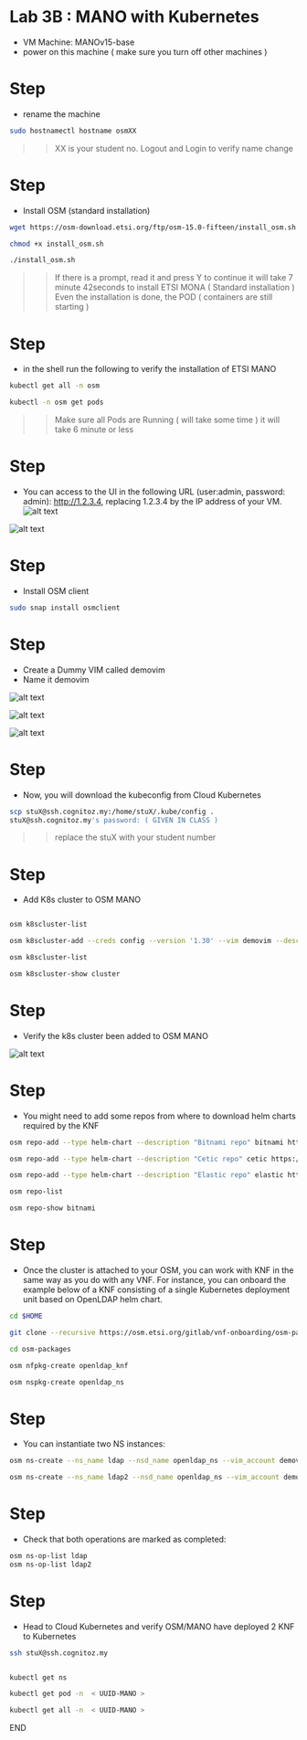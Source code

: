 # Lab 3B : MANO with Kubernetes

* VM Machine: MANOv15-base
* power on this machine ( make sure you turn off other machines )

# Step 
* rename the machine 
```sh 
sudo hostnamectl hostname osmXX 
```
>> XX is your student no. 
>> Logout and Login to verify name change

# Step 
* Install OSM (standard installation)

```sh
wget https://osm-download.etsi.org/ftp/osm-15.0-fifteen/install_osm.sh

chmod +x install_osm.sh

./install_osm.sh
```
>> If there is a prompt, read it and press Y to continue
>> it will take 7 minute 42seconds to install ETSI MONA ( Standard installation )
>> Even the installation is done, the POD ( containers are still starting )

# Step 

* in the shell run the following to verify the installation of ETSI MANO

```sh
kubectl get all -n osm

kubectl -n osm get pods
```
>> Make sure all Pods are Running ( will take some time )
>> it will take 6 minute or less 

# Step 
* You can access to the UI in the following URL (user:admin, password: admin): http://1.2.3.4, replacing 1.2.3.4 by the IP address of your VM.
![alt text](image.png)

![alt text](image-1.png)




# Step
* Install OSM client

```sh
sudo snap install osmclient

```
# Step
* Create a Dummy VIM called demovim 
* Name it demovim

![alt text](image-2.png)

![alt text](image-3.png)

![alt text](image-4.png)

# Step
* Now, you will download the kubeconfig from Cloud Kubernetes

```sh
scp stuX@ssh.cognitoz.my:/home/stuX/.kube/config .
stuX@ssh.cognitoz.my's password: ( GIVEN IN CLASS )
```
>> replace the stuX with your student number


# Step
* Add K8s cluster to OSM MANO 

```sh

osm k8scluster-list

osm k8scluster-add --creds config --version '1.30' --vim demovim --description "My K8s cluster" --k8s-nets '{"net1": "vim-net"}' cluster

osm k8scluster-list

osm k8scluster-show cluster

```
# Step
* Verify the k8s cluster been added to OSM MANO 

![alt text](image-5.png)

# Step
* You might need to add some repos from where to download helm charts required by the KNF

```sh
osm repo-add --type helm-chart --description "Bitnami repo" bitnami https://charts.bitnami.com/bitnami

osm repo-add --type helm-chart --description "Cetic repo" cetic https://cetic.github.io/helm-charts

osm repo-add --type helm-chart --description "Elastic repo" elastic https://helm.elastic.co

osm repo-list

osm repo-show bitnami
```

# Step
* Once the cluster is attached to your OSM, you can work with KNF in the same way as you do with any VNF. For instance, you can onboard the example below of a KNF consisting of a single Kubernetes deployment unit based on OpenLDAP helm chart.

```sh
cd $HOME 

git clone --recursive https://osm.etsi.org/gitlab/vnf-onboarding/osm-packages.git

cd osm-packages

osm nfpkg-create openldap_knf

osm nspkg-create openldap_ns

```

# Step
* You can instantiate two NS instances:

```sh
osm ns-create --ns_name ldap --nsd_name openldap_ns --vim_account demovim 
```

```sh 
osm ns-create --ns_name ldap2 --nsd_name openldap_ns --vim_account demovim --config '{additionalParamsForVnf: [{"member-vnf-index": "openldap", additionalParamsForKdu: [{ kdu_name: "ldap", "additionalParams": {"replicaCount": "2"}}]}]}'
```


# Step
* Check that both operations are marked as completed:

```sh
osm ns-op-list ldap
osm ns-op-list ldap2
```

# Step
* Head to Cloud Kubernetes and verify OSM/MANO have deployed 2 KNF to Kubernetes 

```sh
ssh stuX@ssh.cognitoz.my


kubectl get ns 

kubectl get pod -n  < UUID-MANO >

kubectl get all -n  < UUID-MANO >

```
END